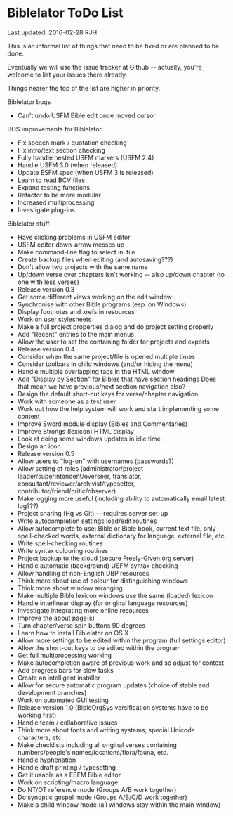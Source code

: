 Biblelator ToDo List
====================

Last updated: 2016-02-28 RJH


This is an informal list of things that need to be fixed or are planned to be done.

Eventually we will use the issue tracker at Github
    -- actually, you're welcome to list your issues there already.

Things nearer the top of the list are higher in priority.

Biblelator bugs
* Can't undo USFM Bible edit once moved cursor

BOS improvements for Biblelator
* Fix speech mark / quotation checking
* Fix intro/text section checking
* Fully handle nested USFM markers (USFM 2.4)
* Handle USFM 3.0 (when released)
* Update ESFM spec (when USFM 3 is released)
* Learn to read BCV files
* Expand testing functions
* Refactor to be more modular
* Increased multiprocessing
* Investigate plug-ins

Biblelator stuff
* Have clicking problems in USFM editor
* USFM editor down-arrow messes up
* Make command-line flag to select ini file
* Create backup files when editing (and autosaving???)
* Don't allow two projects with the same name
* Up/down verse over chapters isn't working -- also up/down chapter (to one with less verses)
* Release version 0.3
* Get some different views working on the edit window
* Synchronise with other Bible programs (esp. on Windows)
* Display footnotes and xrefs in resources
* Work on user stylesheets
* Make a full project properties dialog and do project setting properly
* Add "Recent" entries to the main menus
* Allow the user to set the containing folder for projects and exports
* Release version 0.4
* Consider when the same project/file is opened multiple times
* Consider toolbars in child windows (and/or hiding the menu)
* Handle multiple overlapping tags in the HTML window
* Add "Display by Section" for Bibles that have section headings
    Does that mean we have previous/next section navigation also?
* Design the default short-cut keys for verse/chapter navigation
* Work with someone as a test user
* Work out how the help system will work and start implementing some content
* Improve Sword module display (Bibles and Commentaries)
* Improve Strongs (lexicon) HTML display
* Look at doing some windows updates in idle time
* Design an icon
* Release version 0.5
* Allow users to "log-on" with usernames (passwords?)
* Allow setting of roles (administrator/project leader/superintendent/overseer, translator, consultant/reviewer/archivist/typesetter, contributor/friend/critic/observer)
* Make logging more useful (including ability to automatically email latest log???)
* Project sharing (Hg vs Git) -- requires server set-up
* Write autocompletion settings load/edit routines
* Allow autocomplete to use: Bible or Bible book, current text file, only spell-checked words, external dictionary for language, external file, etc.
* Write spell-checking routines
* Write syntax colouring routines
* Project backup to the cloud (secure Freely-Given.org server)
* Handle automatic (background) USFM syntax checking
* Allow handling of non-English DBP resources
* Think more about use of colour for distinguishing windows
* Think more about window arranging
* Make multiple Bible lexicon windows use the same (loaded) lexicon
* Handle interlinear display (for original language resources)
* Investigate integrating more online resources
* Improve the about page(s)
* Turn chapter/verse spin buttons 90 degrees
* Learn how to install Biblelator on OS X
* Allow more settings to be edited within the program (full settings editor)
* Allow the short-cut keys to be edited within the program
* Get full multiprocessing working
* Make autocompletion aware of previous work and so adjust for context
* Add progress bars for slow tasks
* Create an intelligent installer
* Allow for secure automatic program updates (choice of stable and development branches)
* Work on automated GUI testing
* Release version 1.0 (BibleOrgSys versification systems have to be working first)
* Handle team / collaborative issues
* Think more about fonts and writing systems, special Unicode characters, etc.
* Make checklists including all original verses containing numbers/people's names/locations/flora/fauna, etc.
* Handle hyphenation
* Handle draft printing / typesetting
* Get it usable as a ESFM Bible editor
* Work on scripting/macro language
* Do NT/OT reference mode (Groups A/B work together)
* Do synoptic gospel mode (Groups A/B/C/D work together)
* Make a child window mode (all windows stay within the main window)
